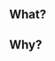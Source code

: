 ## What?
<!--- Describe your changes in detail -->

## Why?
<!--- Why is this change required? What problem does it solve? -->
<!--- If it fixes an open issue, please link to the issue here. -->
